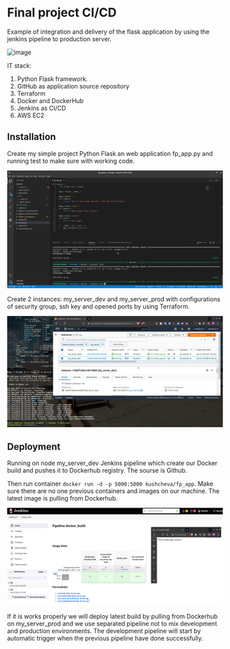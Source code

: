 
# Final project CI/CD

Example of integration and delivery of the flask application by using the jenkins pipeline to production server. 

![image](https://user-images.githubusercontent.com/96500223/219481001-60e4f7ea-7bf7-46c4-a67e-18bc68856f3e.png)


IT stack:

1. Python Flask framework.
2. GitHub as application source repository
3. Terraform
4. Docker and DockerHub
5. Jenkins as CI/CD
6. AWS EC2




## Installation

Create my simple project Python Flask an web application fp_app.py and running test to make sure with working code.

![App Screenshot](https://github.com/kushcheva/EPAM_DevOps_Autumn-2022_Final_Project/blob/main/screenshots/1.png?raw=true)

Сreate 2 instances: my_server_dev and my_server_prod with configurations of security group, ssh key and opened ports by using Terraform.

![App Screenshot](https://github.com/kushcheva/EPAM_DevOps_Autumn-2022_Final_Project/blob/main/screenshots/2.png?raw=true)

## Deployment

Running on node my_server_dev Jenkins pipeline which create our Docker build and pushes it to Dockerhub registry. The sourse is Github. 

Then run container `docker run -d -p 5000:5000 kushcheva/fp_app`. Make sure there are no one previous containers and images on our machine. The latest image is pulling from Dockerhub.


![App Screenshot](https://github.com/kushcheva/EPAM_DevOps_Autumn-2022_Final_Project/blob/main/screenshots/3.png?raw=true)


If it is works properly we will deploy latest build by pulling from Dockerhub on my_server_prod and we use separated pipeline not to mix development and production environments. The development pipeline will start by automatic trigger when the previous pipeline have done successfully.

